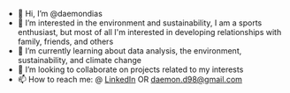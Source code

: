 - 👋 Hi, I’m @daemondias
- 👀 I’m interested in the environment and sustainability, I am a sports enthusiast, but most of all I'm interested in developing relationships with family, friends, and others
- 🌱 I’m currently learning about data analysis, the environment, sustainability, and climate change
- 💞️ I’m looking to collaborate on projects related to my interests
- 📫 How to reach me: @ [LinkedIn](https://www.linkedin.com/in/ddias-777/) OR daemon.d98@gmail.com

<!---
daemondias/daemondias is a ✨ special ✨ repository because its `README.md` (this file) appears on your GitHub profile.
You can click the Preview link to take a look at your changes.
--->
